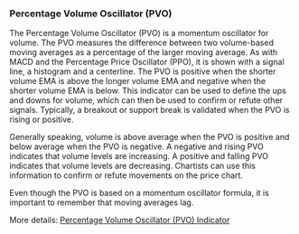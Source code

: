 ### Percentage Volume Oscillator (PVO)

The Percentage Volume Oscillator (PVO) is a momentum oscillator for volume. The PVO measures the difference between two volume-based moving averages as a percentage of the larger moving average. As with MACD and the Percentage Price Oscillator (PPO), it is shown with a signal line, a histogram and a centerline. The PVO is positive when the shorter volume EMA is above the longer volume EMA and negative when the shorter volume EMA is below. This indicator can be used to define the ups and downs for volume, which can then be used to confirm or refute other signals. Typically, a breakout or support break is validated when the PVO is rising or positive.

Generally speaking, volume is above average when the PVO is positive and below average when the PVO is negative. A negative and rising PVO indicates that volume levels are increasing. A positive and falling PVO indicates that volume levels are decreasing. Chartists can use this information to confirm or refute movements on the price chart.

Even though the PVO is based on a momentum oscillator formula, it is important to remember that moving averages lag.

More details: [Percentage Volume Oscillator (PVO) Indicator](https://ctrader.com/algos/indicators/show/2882)

